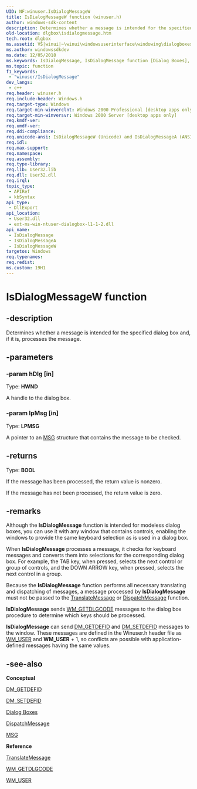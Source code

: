 ```yaml
---
UID: NF:winuser.IsDialogMessageW
title: IsDialogMessageW function (winuser.h)
author: windows-sdk-content
description: Determines whether a message is intended for the specified dialog box and, if it is, processes the message.
old-location: dlgbox\isdialogmessage.htm
tech.root: dlgbox
ms.assetid: VS|winui|~\winui\windowsuserinterface\windowing\dialogboxes\dialogboxreference\dialogboxfunctions\isdialogmessage.htm
ms.author: windowssdkdev
ms.date: 12/05/2018
ms.keywords: IsDialogMessage, IsDialogMessage function [Dialog Boxes], IsDialogMessageA, IsDialogMessageW, _win32_IsDialogMessage, _win32_isdialogmessage_cpp, dlgbox.isdialogmessage, winui._win32_isdialogmessage, winuser/IsDialogMessage, winuser/IsDialogMessageA, winuser/IsDialogMessageW
ms.topic: function
f1_keywords: 
 - "winuser/IsDialogMessage"
dev_langs:
 - c++
req.header: winuser.h
req.include-header: Windows.h
req.target-type: Windows
req.target-min-winverclnt: Windows 2000 Professional [desktop apps only]
req.target-min-winversvr: Windows 2000 Server [desktop apps only]
req.kmdf-ver: 
req.umdf-ver: 
req.ddi-compliance: 
req.unicode-ansi: IsDialogMessageW (Unicode) and IsDialogMessageA (ANSI)
req.idl: 
req.max-support: 
req.namespace: 
req.assembly: 
req.type-library: 
req.lib: User32.lib
req.dll: User32.dll
req.irql: 
topic_type:
 - APIRef
 - kbSyntax
api_type:
 - DllExport
api_location:
 - User32.dll
 - ext-ms-win-ntuser-dialogbox-l1-1-2.dll
api_name:
 - IsDialogMessage
 - IsDialogMessageA
 - IsDialogMessageW
targetos: Windows
req.typenames: 
req.redist: 
ms.custom: 19H1
---
```


# IsDialogMessageW function


## -description


Determines whether a message is intended for the specified dialog box and, if it is, processes the message. 


## -parameters




### -param hDlg [in]

Type: <b>HWND</b>

A handle to the dialog box. 


### -param lpMsg [in]

Type: <b>LPMSG</b>

A pointer to an <a href="https://docs.microsoft.com/windows/desktop/api/winuser/ns-winuser-msg">MSG</a> structure that contains the message to be checked. 


## -returns



Type: <b>BOOL</b>

If the message has been processed, the return value is nonzero.

If the message has not been processed, the return value is zero. 




## -remarks



Although the <b>IsDialogMessage</b> function is intended for modeless dialog boxes, you can use it with any window that contains controls, enabling the windows to provide the same keyboard selection as is used in a dialog box. 

When <b>IsDialogMessage</b> processes a message, it checks for keyboard messages and converts them into selections for the corresponding dialog box. For example, the TAB key, when pressed, selects the next control or group of controls, and the DOWN ARROW key, when pressed, selects the next control in a group. 

Because the <b>IsDialogMessage</b> function performs all necessary translating and dispatching of messages, a message processed by <b>IsDialogMessage</b> must not be passed to the <a href="https://docs.microsoft.com/windows/desktop/api/winuser/nf-winuser-translatemessage">TranslateMessage</a> or <a href="https://docs.microsoft.com/windows/desktop/api/winuser/nf-winuser-dispatchmessage">DispatchMessage</a> function. 

<b>IsDialogMessage</b> sends <a href="https://docs.microsoft.com/windows/desktop/dlgbox/wm-getdlgcode">WM_GETDLGCODE</a> messages to the dialog box procedure to determine which keys should be processed. 

<b>IsDialogMessage</b> can send <a href="https://docs.microsoft.com/windows/desktop/dlgbox/dm-getdefid">DM_GETDEFID</a> and <a href="https://docs.microsoft.com/windows/desktop/dlgbox/dm-setdefid">DM_SETDEFID</a> messages to the window. These messages are defined in the Winuser.h header file as <a href="https://docs.microsoft.com/windows/desktop/winmsg/wm-user">WM_USER</a> and <b>WM_USER</b> + 1, so conflicts are possible with application-defined messages having the same values. 




## -see-also




<b>Conceptual</b>



<a href="https://docs.microsoft.com/windows/desktop/dlgbox/dm-getdefid">DM_GETDEFID</a>



<a href="https://docs.microsoft.com/windows/desktop/dlgbox/dm-setdefid">DM_SETDEFID</a>



<a href="https://docs.microsoft.com/windows/desktop/dlgbox/dialog-boxes">Dialog Boxes</a>



<a href="https://docs.microsoft.com/windows/desktop/api/winuser/nf-winuser-dispatchmessage">DispatchMessage</a>



<a href="https://docs.microsoft.com/windows/desktop/api/winuser/ns-winuser-msg">MSG</a>



<b>Reference</b>



<a href="https://docs.microsoft.com/windows/desktop/api/winuser/nf-winuser-translatemessage">TranslateMessage</a>



<a href="https://docs.microsoft.com/windows/desktop/dlgbox/wm-getdlgcode">WM_GETDLGCODE</a>



<a href="https://docs.microsoft.com/windows/desktop/winmsg/wm-user">WM_USER</a>
 

 


